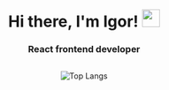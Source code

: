 <h1 align="center">Hi there, I'm Igor!
<img src="https://github.com/blackcater/blackcater/raw/main/images/Hi.gif" height="32"/></h1>
<h3 align="center">React frontend developer</h3>

<!--
**music-hound/music-hound** is a ✨ _special_ ✨ repository because its `README.md` (this file) appears on your GitHub profile.

Here are some ideas to get you started:

- 🔭 I’m currently working on ...
- 🌱 I’m currently learning ...
- 👯 I’m looking to collaborate on ...
- 🤔 I’m looking for help with ...
- 💬 Ask me about ...
- 📫 How to reach me: ...
- 😄 Pronouns: ...
- ⚡ Fun fact: ...

![Postgres](https://img.shields.io/badge/postgres-%23316192.svg?style=for-the-badge&logo=postgresql&logoColor=white)

![GitHub Activity](https://github-readme-activity-graph.vercel.app/graph?username=music-hound&theme=github-compact)

![GitHub Stats](https://github-readme-stats.vercel.app/api?username=music-hound&show_icons=true&theme=tokyonight)
-->
<div style="display:flex;justify-content:center;">
  
![Top Langs](https://github-readme-stats.vercel.app/api/top-langs/?username=music-hound&layout=compact&theme=tokyonight)
</div>
